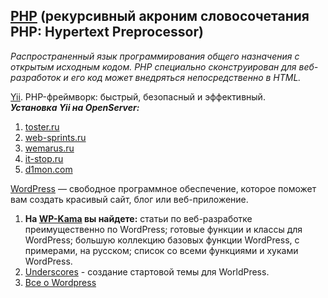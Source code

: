 ## [PHP][5] (рекурсивный акроним словосочетания PHP: Hypertext Preprocessor)  
_Распространенный язык программирования общего назначения с открытым исходным кодом. PHP специально сконструирован для веб-разработок и его код может внедряться непосредственно в HTML._  

  [Yii][5.1]. PHP-фреймворк: быстрый, безопасный и эффективный.  
    ***Установка Yii на OpenServer:***  
   1. [toster.ru][5.1.1]  
   2. [web-sprints.ru][5.1.2]  
   3. [wemarus.ru][5.1.3]  
   4. [it-stop.ru][5.1.4]  
   5. [d1mon.com][5.1.5]  

  [WordPress][5.2] — свободное программное обеспечение, которое поможет вам создать красивый сайт, блог или веб-приложение.  
   1. **На [WP-Kama][5.2.1] вы найдете:** статьи по веб-разработке преимущественно по WordPress; готовые функции и классы для WordPress; большую коллекцию базовых функции WordPress, с примерами, на русском; список со всеми функциями и хуками WordPress.  
   2. [Underscores][5.2.2] - создание стартовой темы для WorldPress.  
   3. [Все о Wordpress][5.2.3]  

[5]: http://php.net/ "PHP"
[5.1]: https://www.yiiframework.com/ "www.yiiframework.com"
[5.1.1]: https://toster.ru/q/170497 "toster.ru"
[5.1.2]: http://web-sprints.ru/ustanovka-yii2-na-openserver/ "web-sprints.ru"
[5.1.3]: http://wemarus.ru/yii-2/319-ustanovka-yii-na-openserver.html "wemarus.ru"
[5.1.4]: https://it-stop.ru/razrabotka-sajtov/ustanovka-yii2-na-openserver/ "it-stop.ru"
[5.1.5]: https://d1mon.com/n/1355 "d1mon.com"
[5.2]: https://ru.wordpress.org/ "WordPress"
[5.2.1]: https://wp-kama.ru/ "wp-kama.ru"
[5.2.2]: http://underscores.me/ "underscores.me"
[5.2.3]: http://wpnews.ru/ "wpnews.ru"

